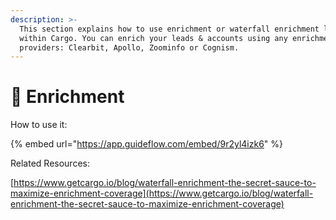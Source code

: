 ```yaml
---
description: >-
  This section explains how to use enrichment or waterfall enrichment logic
  within Cargo. You can enrich your leads & accounts using any enrichment
  providers: Clearbit, Apollo, Zoominfo or Cognism.
---
```


# 🔆 Enrichment

How to use it:

{% embed url="https://app.guideflow.com/embed/9r2yl4izk6" %}

Related Resources:

[https://www.getcargo.io/blog/waterfall-enrichment-the-secret-sauce-to-maximize-enrichment-coverage](https://www.getcargo.io/blog/waterfall-enrichment-the-secret-sauce-to-maximize-enrichment-coverage)
